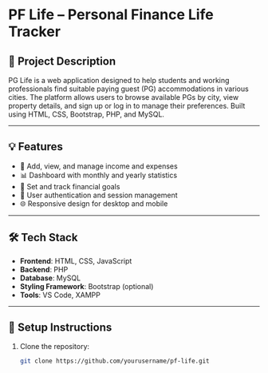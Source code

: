 # PF Life – Personal Finance Life Tracker

## 📝 Project Description

PG Life is a web application designed to help students and working professionals find suitable paying guest (PG) accommodations in various cities. The platform allows users to browse available PGs by city, view property details, and sign up or log in to manage their preferences. Built using HTML, CSS, Bootstrap, PHP, and MySQL.

---

## 💡 Features

- 🧾 Add, view, and manage income and expenses
- 📊 Dashboard with monthly and yearly statistics
- 🎯 Set and track financial goals
- 🔐 User authentication and session management
- 🌐 Responsive design for desktop and mobile

---

## 🛠️ Tech Stack

- **Frontend**: HTML, CSS, JavaScript
- **Backend**: PHP
- **Database**: MySQL
- **Styling Framework**: Bootstrap (optional)
- **Tools**: VS Code, XAMPP

---

## 🔧 Setup Instructions

1. Clone the repository:
   ```bash
   git clone https://github.com/yourusername/pf-life.git
